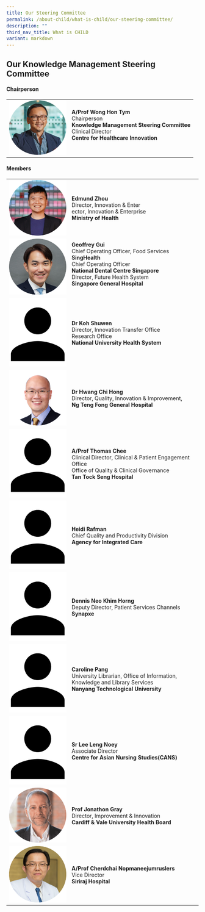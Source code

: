 ```yaml
---
title: Our Steering Committee
permalink: /about-child/what-is-child/our-steering-committee/
description: ""
third_nav_title: What is CHILD
variant: markdown
---
```

<h2>Our Knowledge Management Steering Committee</h2>

<h4>Chairperson</h4>

<table cellpadding="10" border="0" style="width: 100%;">
<tbody>
<tr>
<td style="width: 150px;"><img alt="andrew1" src="/images/Committee/prof%20wong-01.png"></td>
<td><strong>A/Prof Wong Hon Tym</strong><br>Chairperson<br><b>Knowledge Management Steering Committee</b><br>Clinical Director<br><b>Centre for Healthcare Innovation</b><br><br>
</td></tr>
</tbody>
</table>

<h4>Members</h4>

<table cellpadding="10" border="0" style="width: 100%;">
<tbody>
	<tr>
<td style="width: 150px;"><img alt="andrew1" src="/images/Committee/Edmund_Zhou_LinkedIn_Photo__Cropped_.png"></td>
<td><br><strong>Edmund Zhou </strong><br>Director, Innovation &amp; Enter<br>ector, Innovation &amp; Enterprise<br><b>Ministry of Health</b><br><br></td>
</tr>
<tr>
<td style="width: 150px;"><img alt="chi" src="/images/Committee/Geoffrey_Gui_Photo_Cropped.jpg"></td>
<td><strong>Geoffrey Gui </strong><br>Chief Operating Officer, Food Services <br><b> SingHealth </b><br>Chief Operating Officer <br><b> National Dental Centre Singapore </b><br> Director, Future Health System<br><b>Singapore General Hospital</b><br><br></td>
</tr>
<tr>
<td style="width: 150px;"><img alt="andrew1" src="/images/Committee/iconhuman.png"></td>
<td><br><strong>Dr Koh Shuwen </strong><br>Director, Innovation Transfer Office<br>Research Office<br><b>National University Health System</b><br><br></td>
</tr>
	<tr>
<td style="width: 150px;"><img src="/images/Committee/Hwang_Chi_Hong_Photo_Cropped.jpg"></td>
<td><br><strong>Dr Hwang Chi Hong </strong><br>Director, Quality, Innovation &amp; Improvement,<br><b>Ng Teng Fong General Hospital</b> <br><br></td>
</tr>
<tr>
<td style="width: 150px;"><img alt="andrew1" src="/images/Committee/iconhuman.png"></td>
<td><br><strong>A/Prof Thomas Chee </strong><br>Clinical Director, Clinical &amp; Patient Engagement Office<br>Office of Quality &amp; Clinical Governance <br><b>Tan Tock Seng Hospital</b><br><br></td>
</tr>
<tr>
<td style="width: 150px;"><img alt="andrew1" src="/images/Committee/iconhuman.png"></td>
<td><br><strong>Heidi Rafman</strong><br>Chief Quality and Productivity Division<br><b>Agency for Integrated Care</b><br><br></td>
</tr>
<tr>
<td style="width: 150px;"><img alt="andrew1" src="/images/Committee/iconhuman.png"></td>
	<td><br><strong>Dennis Neo Khim Horng</strong><br>Deputy Director, Patient Services Channels <br><b>Synapxe</b><br><br></td>
</tr>
<tr>
<td style="width: 150px;"><img alt="andrew1" src="/images/Committee/iconhuman.png"></td>
<td><br><strong>Caroline Pang</strong><br>University Librarian, Office of Information, Knowledge and Library Services<br><b>Nanyang Technological University</b><br><br></td>
</tr>
<tr>
<td style="width: 150px;"><img alt="andrew1" src="/images/Committee/iconhuman.png"></td>
<td><br><strong>Sr Lee Leng Noey</strong><br>Associate Director<br><b>Centre for Asian Nursing Studies(CANS)</b><br><br></td>
</tr>
<tr>
<td style="width: 150px;"><img alt="andrew1" src="/images/Committee/prof%20jonathon%20gray-01.png"></td>
<td><br><strong>Prof Jonathon Gray</strong><br>Director, Improvement &amp; Innovation<br><b>Cardiff &amp; Vale University Health Board</b><br><br></td>
</tr>
<tr>
<td style="width: 150px;"><img src="/images/Committee/prof%20cherdchai-01.png"></td>
<td><br><strong>A/Prof Cherdchai Nopmaneejumruslers</strong><br>Vice Director<br><b>Siriraj Hospital</b><br><br></td>
</tr>

</tbody>
</table>